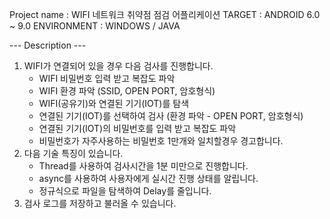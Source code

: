 Project name : WIFI 네트워크 취약점 점검 어플리케이션
TARGET : ANDROID 6.0 ~ 9.0
ENVIRONMENT :  WINDOWS / JAVA

--- Description ---
1. WIFI가 연결되어 있을 경우 다음 검사를 진행합니다.
    - WIFI 비밀번호 입력 받고 복잡도 파악
    - WIFI 환경 파악 (SSID, OPEN PORT, 암호형식)
    - WIFI(공유기)와 연결된 기기(IOT)를 탐색
    - 연결된 기기(IOT)를 선택하여 검사 (환경 파악 - OPEN PORT, 암호형식)
    - 연결된 기기(IOT)의 비밀번호를 입력 받고 복잡도 파악
    - 비밀번호가 자주사용하는 비밀번호 1만개와 일치할경우 경고합니다.
2. 다음 기술 특징이 있습니다.
    - Thread를 사용하여 검사시간을 1분 미만으로 진행합니다.
    - async를 사용하여 사용자에게 실시간 진행 상태를 알립니다.
    - 정규식으로 파일을 탐색하여 Delay를 줄입니다.
3. 검사 로그를 저장하고 불러올 수 있습니다.